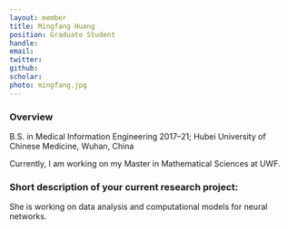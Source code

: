 ```yaml
---
layout: member
title: Mingfang Huang 
position: Graduate Student
handle: 
email:  
twitter:
github:
scholar: 
photo: mingfang.jpg
---
```


### Overview

B.S. in Medical Information Engineering 2017–21; Hubei University of Chinese Medicine, Wuhan, China

Currently, I am working on my Master in Mathematical Sciences at UWF.

### Short description of your current research project:

She is working on data analysis and computational models for neural networks.  
